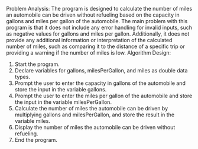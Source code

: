  Problem Analysis:
The program is designed to calculate the number of miles an automobile can be driven without refueling based on the capacity in gallons and miles per gallon of the automobile. 
The main problem with this program is that it does not include any error handling for invalid inputs, such as negative values for gallons and miles per gallon.
Additionally, it does not provide any additional information or interpretation of the calculated number of miles, such as comparing it to the distance of a specific trip or providing a warning if the number of miles is low.
Algorithm Design:
1. Start the program.
2. Declare variables for gallons, milesPerGallon, and miles as double data types.
3. Prompt the user to enter the capacity in gallons of the automobile and store the input in the variable gallons.
4. Prompt the user to enter the miles per gallon of the automobile and store the input in the variable milesPerGallon.
5. Calculate the number of miles the automobile can be driven by multiplying gallons and milesPerGallon, and store the result in the variable miles.
6. Display the number of miles the automobile can be driven without refueling.
7. End the program.
